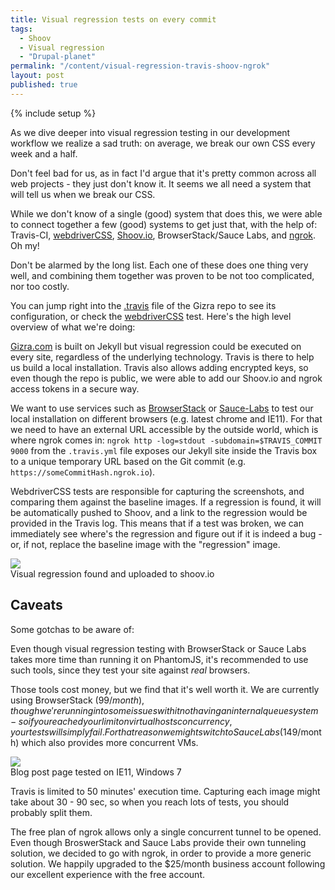 ```yaml
---
title: Visual regression tests on every commit
tags:
  - Shoov
  - Visual regression
  - "Drupal-planet"
permalink: "/content/visual-regression-travis-shoov-ngrok"
layout: post
published: true
---
```



{% include setup %}

As we dive deeper into visual regression testing in our development workflow we realize a sad truth: on average, we break our own CSS every week and a half.

Don't feel bad for us, as in fact I'd argue that it's pretty common across all web projects - they just don't know it.  It seems we all need a system that will tell us when we break our CSS.

While we don't know of a single (good) system that does this, we were able to connect together a few (good) systems to get just that, with the help of:
Travis-CI, [webdriverCSS](https://github.com/webdriverio/webdrivercss), [Shoov.io](http://shoov.io/), BrowserStack/Sauce Labs, and [ngrok](https://ngrok.com/). Oh my!

Don't be alarmed by the long list. Each one of these does one thing very well, and combining them together was proven to be not too complicated, nor too costly.

You can jump right into the [.travis](https://github.com/Gizra/Gizra/blob/master/.travis.yml) file of the Gizra repo to see its configuration, or check the [webdriverCSS](https://github.com/Gizra/Gizra/blob/master/ui-tests/test/tests.js#L36-L37) test. Here's the high level overview of what we're doing:

[Gizra.com](http://gizra.com) is built on Jekyll but visual regression could be executed on every site, regardless of the underlying technology. Travis is there to help us build a local installation. Travis also allows adding encrypted keys, so even though the repo is public, we were able to add our Shoov.io and ngrok access tokens in a secure way.

We want to use services such as [BrowserStack](http://www.browserstack.com/) or [Sauce-Labs](https://saucelabs.com/) to test our local installation on different browsers (e.g. latest chrome and IE11). For that we need to have an external URL accessible by the outside world, which is where ngrok comes in: `ngrok http -log=stdout -subdomain=$TRAVIS_COMMIT 9000` from the `.travis.yml` file exposes our Jekyll site inside the Travis box to a unique temporary URL based on the Git commit (e.g. `https://someCommitHash.ngrok.io`).

WebdriverCSS tests are responsible for capturing the screenshots, and comparing them against the baseline images. If a regression is found, it will be automatically pushed to Shoov, and a link to the regression would be provided in the Travis log. This means that if a test was broken, we can immediately see where's the regression and figure out if it is indeed a bug - or, if not, replace the baseline image with the "regression" image.

<div class="thumbnail">
  <img src="{{BASE_PATH}}/assets/images/posts/shoov-travis/image1.jpg">
  <div class="caption">Visual regression found and uploaded to shoov.io</div>
</div>

<!-- more -->

## Caveats

Some gotchas to be aware of:

Even though visual regression testing with BrowserStack or Sauce Labs takes more time than running it on PhantomJS, it's recommended to use such tools, since they test your site against _real_ browsers.  

Those tools cost money, but we find that it's well worth it. We are currently using BrowserStack (99$/month), though we're running into some issues with it not having an internal queue system - so if you reached your limit on virtual hosts concurrency, your tests will simply fail. For that reason we might switch to Sauce Labs (149$/month) which also provides more concurrent VMs.

<div class="thumbnail">
  <img src="{{BASE_PATH}}/assets/images/posts/shoov-travis/image2.jpg">
  <div class="caption">Blog post page tested on IE11, Windows 7</div>
</div>

Travis is limited to 50 minutes' execution time. Capturing each image might take about 30 - 90 sec, so when you reach lots of tests, you should probably split them.

The free plan of ngrok allows only a single concurrent tunnel to be opened. Even though BroswerStack and Sauce Labs provide their own tunneling solution, we decided to go with ngrok, in order to provide a more generic solution. We happily upgraded to the $25/month business account following our excellent experience with the free account.
